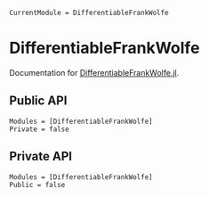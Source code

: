 ```@meta
CurrentModule = DifferentiableFrankWolfe
```

# DifferentiableFrankWolfe

Documentation for [DifferentiableFrankWolfe.jl](https://github.com/gdalle/DifferentiableFrankWolfe.jl).

## Public API

```@autodocs
Modules = [DifferentiableFrankWolfe]
Private = false
```

## Private API

```@autodocs
Modules = [DifferentiableFrankWolfe]
Public = false
```
